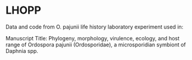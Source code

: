 # LHOPP
Data and code from O. pajunii life history laboratory experiment used in:

Manuscript Title: Phylogeny, morphology, virulence, ecology, and host range of Ordospora pajunii (Ordosporidae), a microsporidian symbiont of Daphnia spp.

